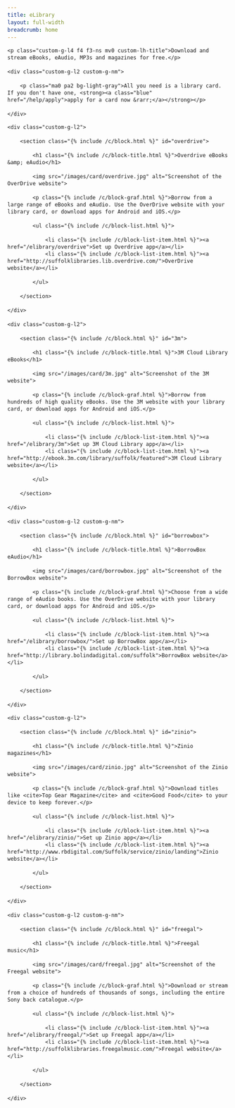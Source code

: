 ```yaml
---
title: eLibrary
layout: full-width
breadcrumb: home
---
```


<div class="mb2 mb3-ns cf">

    <p class="custom-g-l4 f4 f3-ns mv0 custom-lh-title">Download and stream eBooks, eAudio, MP3s and magazines for free.</p>

    <div class="custom-g-l2 custom-g-nm">

        <p class="ma0 pa2 bg-light-gray">All you need is a library card. If you don't have one, <strong><a class="blue" href="/help/apply">apply for a card now &rarr;</a></strong></p>

    </div>

</div>

<div class="cf">

    <div class="custom-g-l2">

        <section class="{% include /c/block.html %}" id="overdrive">

            <h1 class="{% include /c/block-title.html %}">Overdrive eBooks &amp; eAudio</h1>

            <img src="/images/card/overdrive.jpg" alt="Screenshot of the OverDrive website">

            <p class="{% include /c/block-graf.html %}">Borrow from a large range of eBooks and eAudio. Use the OverDrive website with your library card, or download apps for Android and iOS.</p>

            <ul class="{% include /c/block-list.html %}">

                <li class="{% include /c/block-list-item.html %}"><a href="/elibrary/overdrive">Set up Overdrive app</a></li>
                <li class="{% include /c/block-list-item.html %}"><a href="http://suffolklibraries.lib.overdrive.com/">OverDrive website</a></li>

            </ul>

        </section>

    </div>

    <div class="custom-g-l2">

        <section class="{% include /c/block.html %}" id="3m">

            <h1 class="{% include /c/block-title.html %}">3M Cloud Library eBooks</h1>

            <img src="/images/card/3m.jpg" alt="Screenshot of the 3M website">

            <p class="{% include /c/block-graf.html %}">Borrow from hundreds of high quality eBooks. Use the 3M website with your library card, or download apps for Android and iOS.</p>

            <ul class="{% include /c/block-list.html %}">

                <li class="{% include /c/block-list-item.html %}"><a href="/elibrary/3m">Set up 3M Cloud Library app</a></li>
                <li class="{% include /c/block-list-item.html %}"><a href="http://ebook.3m.com/library/suffolk/featured">3M Cloud Library website</a></li>

            </ul>

        </section>

    </div>

    <div class="custom-g-l2 custom-g-nm">

        <section class="{% include /c/block.html %}" id="borrowbox">

            <h1 class="{% include /c/block-title.html %}">BorrowBox eAudio</h1>

            <img src="/images/card/borrowbox.jpg" alt="Screenshot of the BorrowBox website">

            <p class="{% include /c/block-graf.html %}">Choose from a wide range of eAudio books. Use the OverDrive website with your library card, or download apps for Android and iOS.</p>

            <ul class="{% include /c/block-list.html %}">

                <li class="{% include /c/block-list-item.html %}"><a href="/elibrary/borrowbox/">Set up BorrowBox app</a></li>
                <li class="{% include /c/block-list-item.html %}"><a href="http://library.bolindadigital.com/suffolk">BorrowBox website</a></li>

            </ul>

        </section>

    </div>

</div> <!-- end row -->

<div class="cf">

    <div class="custom-g-l2">

        <section class="{% include /c/block.html %}" id="zinio">

            <h1 class="{% include /c/block-title.html %}">Zinio magazines</h1>

            <img src="/images/card/zinio.jpg" alt="Screenshot of the Zinio website">

            <p class="{% include /c/block-graf.html %}">Download titles like <cite>Top Gear Magazine</cite> and <cite>Good Food</cite> to your device to keep forever.</p>

            <ul class="{% include /c/block-list.html %}">

                <li class="{% include /c/block-list-item.html %}"><a href="/elibrary/zinio/">Set up Zinio app</a></li>
                <li class="{% include /c/block-list-item.html %}"><a href="http://www.rbdigital.com/Suffolk/service/zinio/landing">Zinio website</a></li>

            </ul>

        </section>

    </div>

    <div class="custom-g-l2 custom-g-nm">

        <section class="{% include /c/block.html %}" id="freegal">

            <h1 class="{% include /c/block-title.html %}">Freegal music</h1>

            <img src="/images/card/freegal.jpg" alt="Screenshot of the Freegal website">

            <p class="{% include /c/block-graf.html %}">Download or stream from a choice of hundreds of thousands of songs, including the entire Sony back catalogue.</p>

            <ul class="{% include /c/block-list.html %}">

                <li class="{% include /c/block-list-item.html %}"><a href="/elibrary/freegal/">Set up Freegal app</a></li>
                <li class="{% include /c/block-list-item.html %}"><a href="http://suffolklibraries.freegalmusic.com/">Freegal website</a></li>

            </ul>

        </section>

    </div>

</div> <!-- end row -->
